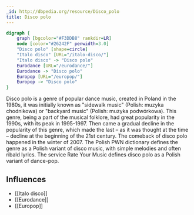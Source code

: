 ```yaml
---
_id: http://dbpedia.org/resource/Disco_polo
title: Disco polo
---
```


```dot
digraph {
	graph [bgcolor="#F3DDB8" rankdir=LR]
	node [color="#26242F" penwidth=3.0]
	"Disco polo" [shape=circle]
	"Italo disco" [URL="/italo-disco/"]
	"Italo disco" -> "Disco polo"
	Eurodance [URL="/eurodance/"]
	Eurodance -> "Disco polo"
	Europop [URL="/europop/"]
	Europop -> "Disco polo"
}
```

Disco polo is a genre of popular dance music, created in Poland in the 1980s, it was initially known as "sidewalk music" (Polish: muzyka chodnikowa) or "backyard music" (Polish: muzyka podwórkowa). This genre, being a part of the musical folklore, had great popularity in the 1990s, with its peak in 1995-1997. Then came a gradual decline in the popularity of this genre, which made the last – as it was thought at the time – decline at the beginning of the 21st century. The comeback of disco polo happened in the winter of 2007. The Polish PWN dictionary defines the genre as a Polish variant of disco music, with simple melodies and often ribald lyrics. The service Rate Your Music defines disco polo as a Polish variant of dance-pop.

## Influences
- [[Italo disco]]
- [[Eurodance]]
- [[Europop]]
